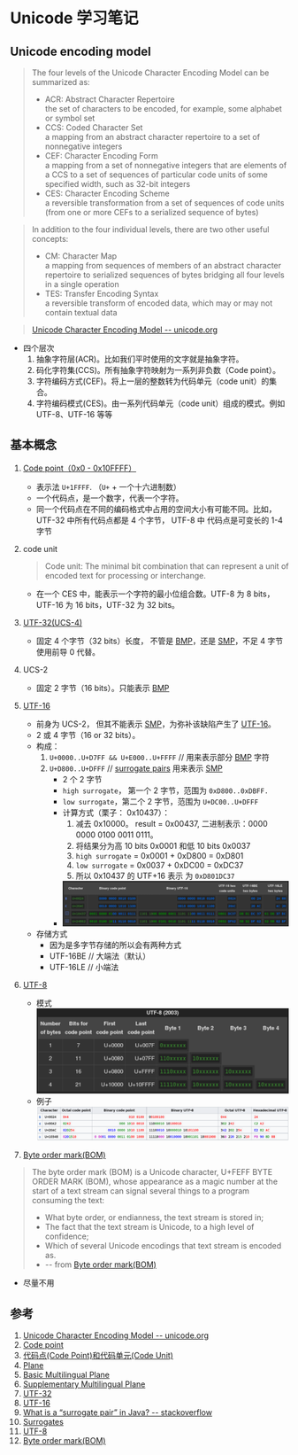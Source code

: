 # Unicode 学习笔记

## Unicode encoding model

> The four levels of the Unicode Character Encoding Model can be summarized as:
> - ACR: Abstract Character Repertoire<br>
        the set of characters to be encoded, for example, some alphabet or symbol set
> - CCS: Coded Character Set<br>
        a mapping from an abstract character repertoire to a set of nonnegative integers
> - CEF: Character Encoding Form<br>
        a mapping from a set of nonnegative integers that are elements of a CCS to a set of sequences of particular code units of some specified width, such as 32-bit integers
> - CES: Character Encoding Scheme<br>
        a reversible transformation from a set of sequences of code units (from one or more CEFs to a serialized sequence of bytes)

> In addition to the four individual levels, there are two other useful concepts:
> - CM: Character Map<br>
        a mapping from sequences of members of an abstract character repertoire to serialized sequences of bytes bridging all four levels in a single operation
> - TES: Transfer Encoding Syntax <br>
        a reversible transform of encoded data, which may or may not contain textual data
            
> [Unicode Character Encoding Model -- unicode.org][Unicode Character Encoding Model -- unicode.org]

- 四个层次
    1. 抽象字符层(ACR)。比如我们平时使用的文字就是抽象字符。
    1. 码化字符集(CCS)。所有抽象字符映射为一系列非负数（Code point）。
    1. 字符编码方式(CEF)。将上一层的整数转为代码单元（code unit）的集合。
    1. 字符编码模式(CES)。由一系列代码单元（code unit）组成的模式。例如 UTF-8、UTF-16 等等

## 基本概念

1. [Code point（0x0 - 0x10FFFF）][Code point]
    - 表示法 `U+1FFFF`. （`U+` + 一个十六进制数）
    - 一个代码点，是一个数字，代表一个字符。
    - 同一个代码点在不同的编码格式中占用的空间大小有可能不同。比如，UTF-32 中所有代码点都是 4 个字节， UTF-8 中 代码点是可变长的 1-4 字节
1. code unit

    > Code unit: The minimal bit combination that can represent a unit of encoded text for processing or interchange.
    - 在一个 CES 中，能表示一个字符的最小位组合数。UTF-8 为 8 bits，UTF-16 为 16 bits，UTF-32 为 32 bits。
1. [UTF-32(UCS-4)][UTF-32]
    - 固定 4 个字节（32 bits）长度， 不管是 [BMP][BMP]，还是 [SMP][SMP]，不足 4 字节使用前导 0 代替。
1. UCS-2
    - 固定 2 字节（16 bits）。只能表示 [BMP][BMP]
1. [UTF-16][UTF-16]
    - 前身为 UCS-2， 但其不能表示 [SMP][SMP]，为弥补该缺陷产生了 [UTF-16][UTF-16]。
    - 2 或 4 字节（16 or 32 bits）。
    - 构成：
        1. `U+0000..U+D7FF && U+E000..U+FFFF` // 用来表示部分 [BMP][BMP] 字符
        1. `U+D800..U+DFFF` // [surrogate pairs][Surrogates] 用来表示 [SMP][SMP]
            - 2 个 2 字节
            - `high surrogate`， 第一个 2 字节，范围为 `0xD800..0xDBFF.`
            - `low surrogate`，第二个 2 字节，范围为 `U+DC00..U+DFFF`
            - 计算方式（栗子： 0x10437）：
                1. 减去 0x10000。 result = 0x00437, 二进制表示：0000 0000 0100 0011 0111。
                1. 将结果分为高 10 bits 0x0001 和低 10 bits 0x0037
                1. `high surrogate` = 0x0001 + 0xD800 = 0xD801
                1. `low surrogate` = 0x0037 + 0xDC00 = 0xDC37
                1. 所以 0x10437 的 UTF+16 表示 为 `0xD801DC37` 
            - ![](../res/surrogate-pairs-example.png)      
    - 存储方式
        - 因为是多字节存储的所以会有两种方式
        - UTF-16BE // 大端法（默认）
        - UTF-16LE // 小端法
1. [UTF-8][UTF-8]

    - 模式
    ![](../res/utf-8.png)
    - 例子
    ![](../res/utf-8-example.png)

1. [Byte order mark(BOM)][BOM]

> The byte order mark (BOM) is a Unicode character, U+FEFF BYTE ORDER MARK (BOM), whose appearance as a magic number at the start of a text stream can signal several things to a program consuming the text:
> - What byte order, or endianness, the text stream is stored in;
> - The fact that the text stream is Unicode, to a high level of confidence;
> - Which of several Unicode encodings that text stream is encoded as.
> - -- from [Byte order mark(BOM)][BOM]

- 尽量不用

## 参考

1. [Unicode Character Encoding Model -- unicode.org][Unicode Character Encoding Model -- unicode.org]
1. [Code point][Code point]
1. [代码点(Code Point)和代码单元(Code Unit)][代码点(Code Point)和代码单元(Code Unit)]
1. [Plane][Plane]
1. [Basic Multilingual Plane][BMP]
1. [Supplementary Multilingual Plane][SMP]
1. [UTF-32][UTF-32]
1. [UTF-16][UTF-16]
1. [What is a “surrogate pair” in Java? -- stackoverflow][What is a “surrogate pair” in Java? -- stackoverflow]
1. [Surrogates][Surrogates]
1. [UTF-8][UTF-8]
1. [Byte order mark(BOM)][BOM]


[Code point]:https://en.wikipedia.org/wiki/Code_point
[Plane]:https://en.wikipedia.org/wiki/Plane_%28Unicode%29
[UTF-8]:https://en.wikipedia.org/wiki/UTF-8
[UTF-16]:https://en.wikipedia.org/wiki/UTF-16
[UTF-32]:https://en.wikipedia.org/wiki/UTF-32
[BMP]:https://en.wikipedia.org/wiki/Plane_(Unicode)#Basic_Multilingual_Plane
[SMP]:https://en.wikipedia.org/wiki/Plane_(Unicode)#Supplementary_Multilingual_Plane
[Surrogates]:https://en.wikipedia.org/wiki/Universal_Character_Set_characters#Surrogates
[Unicode Character Encoding Model -- unicode.org]:http://unicode.org/reports/tr17/
[代码点(Code Point)和代码单元(Code Unit)]:http://www.cnblogs.com/zhangzl419/archive/2013/05/21/3090601.html
[What is a “surrogate pair” in Java? -- stackoverflow]:http://stackoverflow.com/questions/5903008/what-is-a-surrogate-pair-in-java
[BOM]:https://en.wikipedia.org/wiki/Byte_order_mark
